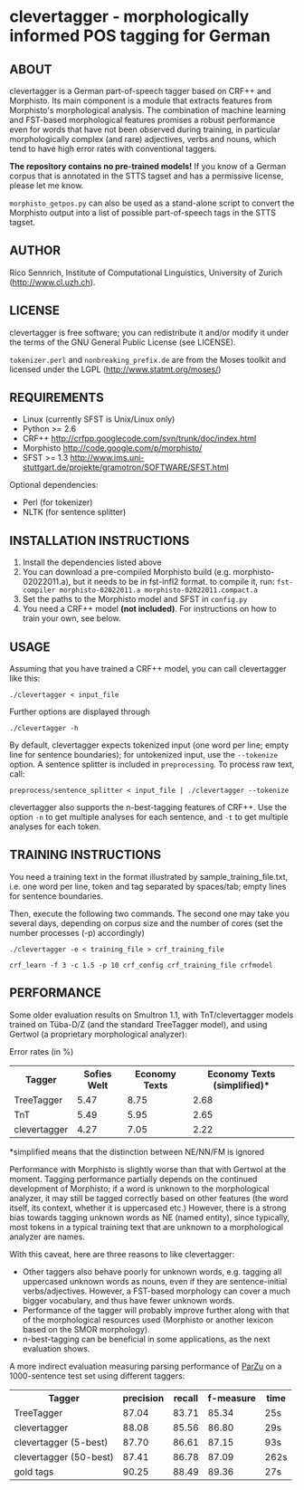 clevertagger - morphologically informed POS tagging for German
==============================================================

ABOUT
-----

clevertagger is a German part-of-speech tagger based on CRF++ and Morphisto.
Its main component is a module that extracts features from Morphisto's morphological analysis.
The combination of machine learning and FST-based morphological features promises a robust performance even for words that have not been observed during training,
in particular morphologically complex (and rare) adjectives, verbs and nouns, which tend to have high error rates with conventional taggers.

**The repository contains no pre-trained models!**
If you know of a German corpus that is annotated in the STTS tagset and has a permissive license, please let me know.

`morphisto_getpos.py` can also be used as a stand-alone script to convert the Morphisto output into a list of possible part-of-speech tags in the STTS tagset.

AUTHOR
------

Rico Sennrich, Institute of Computational Linguistics, University of Zurich (http://www.cl.uzh.ch).


LICENSE
-------

clevertagger is free software; you can redistribute it and/or modify it under the terms of the GNU General Public License (see LICENSE).

`tokenizer.perl` and `nonbreaking_prefix.de` are from the Moses toolkit and licensed under the LGPL (http://www.statmt.org/moses/)


REQUIREMENTS
------------

- Linux (currently SFST is Unix/Linux only)
- Python >= 2.6
- CRF++ http://crfpp.googlecode.com/svn/trunk/doc/index.html
- Morphisto http://code.google.com/p/morphisto/
- SFST >= 1.3 http://www.ims.uni-stuttgart.de/projekte/gramotron/SOFTWARE/SFST.html

Optional dependencies:

- Perl (for tokenizer)
- NLTK (for sentence splitter)

INSTALLATION INSTRUCTIONS
-------------------------

1. Install the dependencies listed above
2. You can download a pre-compiled Morphisto build (e.g. morphisto-02022011.a), but it needs to be in fst-infl2 format.
to compile it, run:
    `fst-compiler morphisto-02022011.a morphisto-02022011.compact.a`
3. Set the paths to the Morphisto model and SFST in `config.py`
4. You need a CRF++ model **(not included)**. For instructions on how to train your own, see below.


USAGE
-----

Assuming that you have trained a CRF++ model, you can call clevertagger like this:

    ./clevertagger < input_file

Further options are displayed through

    ./clevertagger -h

By default, clevertagger expects tokenized input (one word per line; empty line for sentence boundaries);
for untokenized input, use the `--tokenize` option. A sentence splitter is included in `preprocessing`. To process raw text, call:

    preprocess/sentence_splitter < input_file | ./clevertagger --tokenize

clevertagger also supports the n-best-tagging features of CRF++.
Use the option `-n` to get multiple analyses for each sentence, and `-t` to get multiple analyses for each token.


TRAINING INSTRUCTIONS
---------------------

You need a training text in the format illustrated by sample_training_file.txt, 
i.e. one word per line, token and tag separated by spaces/tab; empty lines for sentence boundaries.

Then, execute the following two commands.
The second one may take you several days, depending on corpus size and the number of cores (set the number processes (-p) accordingly)

    ./clevertagger -e < training_file > crf_training_file

    crf_learn -f 3 -c 1.5 -p 10 crf_config crf_training_file crfmodel


PERFORMANCE
-----------

Some older evaluation results on Smultron 1.1, with TnT/clevertagger models trained on Tüba-D/Z (and the standard TreeTagger model), 
and using Gertwol (a proprietary morphological analyzer):

Error rates (in %)

<table>
  <tr>
    <th>Tagger</th>
    <th>Sofies Welt</th>
    <th>Economy Texts</th>
    <th>Economy Texts (simplified)*</th>
  </tr>

  <tr>
    <td>TreeTagger</td>
    <td>5.47</td>
    <td>8.75</td>
    <td>2.68</td>
  </tr>

  <tr>
    <td>TnT</td>
    <td>5.49</td>
    <td>5.95</td>
    <td>2.65</td>
  </tr>

  <tr>
    <td>clevertagger</td>
    <td>4.27</td>
    <td>7.05</td>
    <td>2.22</td>
  </tr>

</table>

*simplified means that the distinction between NE/NN/FM is ignored

Performance with Morphisto is slightly worse than that with Gertwol at the moment.
Tagging performance partially depends on the continued development of Morphisto;
if a word is unknown to the morphological analyzer, it may still be tagged correctly based on other features (the word itself, its context, whether it is uppercased etc.)
However, there is a strong bias towards tagging unknown words as NE (named entity),
since typically, most tokens in a typical training text that are unknown to a morphological analyzer are names.

With this caveat, here are three reasons to like clevertagger:

- Other taggers also behave poorly for unknown words, e.g. tagging all uppercased unknown words as nouns, even if they are sentence-initial verbs/adjectives.
  However, a FST-based morphology can cover a much bigger vocabulary, and thus have fewer unknown words.
- Performance of the tagger will probably improve further along with that of the morphological resources used (Morphisto or another lexicon based on the SMOR morphology).
- n-best-tagging can be beneficial in some applications, as the next evaluation shows.


A more indirect evaluation measuring parsing performance of [ParZu](https://github.com/rsennrich/ParZu) on a 1000-sentence test set using different taggers:


<table>
  <tr>
    <th>Tagger</th>
    <th>precision</th>
    <th>recall</th>
    <th>f-measure</th>
    <th>time</th>
  </tr>

  <tr>
    <td>TreeTagger</td>
    <td>87.04</td>
    <td>83.71</td>
    <td>85.34</td>
    <td>25s</td>
  </tr>

  <tr>
    <td>clevertagger</td>
    <td>88.08</td>
    <td>85.56</td>
    <td>86.80</td>
    <td>29s</td>
  </tr>

  <tr>
    <td>clevertagger (5-best)</td>
    <td>87.70</td>
    <td>86.61</td>
    <td>87.15</td>
    <td>93s</td>
  </tr>

  <tr>
    <td>clevertagger (50-best)</td>
    <td>87.41</td>
    <td>86.78</td>
    <td>87.09</td>
    <td>262s</td>
  </tr>

  <tr>
    <td>gold tags</td>
    <td>90.25</td>
    <td>88.49</td>
    <td>89.36</td>
    <td>27s</td>
  </tr>

</table>
